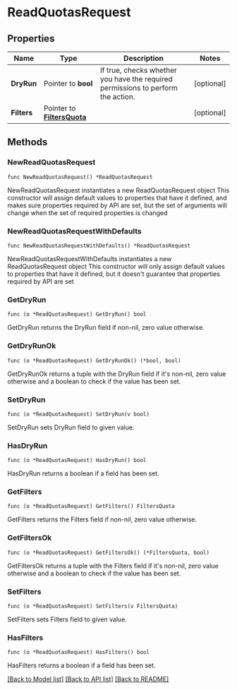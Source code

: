 # ReadQuotasRequest

## Properties

Name | Type | Description | Notes
------------ | ------------- | ------------- | -------------
**DryRun** | Pointer to **bool** | If true, checks whether you have the required permissions to perform the action. | [optional] 
**Filters** | Pointer to [**FiltersQuota**](FiltersQuota.md) |  | [optional] 

## Methods

### NewReadQuotasRequest

`func NewReadQuotasRequest() *ReadQuotasRequest`

NewReadQuotasRequest instantiates a new ReadQuotasRequest object
This constructor will assign default values to properties that have it defined,
and makes sure properties required by API are set, but the set of arguments
will change when the set of required properties is changed

### NewReadQuotasRequestWithDefaults

`func NewReadQuotasRequestWithDefaults() *ReadQuotasRequest`

NewReadQuotasRequestWithDefaults instantiates a new ReadQuotasRequest object
This constructor will only assign default values to properties that have it defined,
but it doesn't guarantee that properties required by API are set

### GetDryRun

`func (o *ReadQuotasRequest) GetDryRun() bool`

GetDryRun returns the DryRun field if non-nil, zero value otherwise.

### GetDryRunOk

`func (o *ReadQuotasRequest) GetDryRunOk() (*bool, bool)`

GetDryRunOk returns a tuple with the DryRun field if it's non-nil, zero value otherwise
and a boolean to check if the value has been set.

### SetDryRun

`func (o *ReadQuotasRequest) SetDryRun(v bool)`

SetDryRun sets DryRun field to given value.

### HasDryRun

`func (o *ReadQuotasRequest) HasDryRun() bool`

HasDryRun returns a boolean if a field has been set.

### GetFilters

`func (o *ReadQuotasRequest) GetFilters() FiltersQuota`

GetFilters returns the Filters field if non-nil, zero value otherwise.

### GetFiltersOk

`func (o *ReadQuotasRequest) GetFiltersOk() (*FiltersQuota, bool)`

GetFiltersOk returns a tuple with the Filters field if it's non-nil, zero value otherwise
and a boolean to check if the value has been set.

### SetFilters

`func (o *ReadQuotasRequest) SetFilters(v FiltersQuota)`

SetFilters sets Filters field to given value.

### HasFilters

`func (o *ReadQuotasRequest) HasFilters() bool`

HasFilters returns a boolean if a field has been set.


[[Back to Model list]](../README.md#documentation-for-models) [[Back to API list]](../README.md#documentation-for-api-endpoints) [[Back to README]](../README.md)


